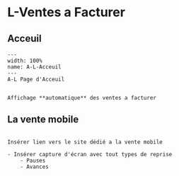# L-Ventes a Facturer

## Acceuil

```{figure} Docs/A-L.png
---
width: 100%
name: A-L-Acceuil
---
A-L Page d'Acceuil
```

```{note}

Affichage **automatique** des ventes a facturer

```

## La vente mobile

```{note}

Insérer lien vers le site dédié a la vente mobile

- Insérer capture d'écran avec tout types de reprise
    - Pauses
    - Avances

```